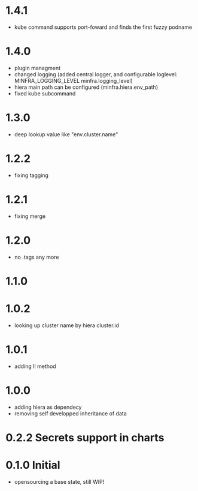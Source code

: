 # 1.4.1
 * kube command supports port-foward and finds the first fuzzy podname 
# 1.4.0
 * plugin managment
 * changed logging (added central logger, and configurable loglevel: MINFRA_LOGGING_LEVEL minfra.logging_level)
 * hiera main path can be configured (minfra.hiera.env_path)
 * fixed kube subcommand
# 1.3.0
 * deep lookup value like "env.cluster.name"
# 1.2.2
 * fixing tagging
# 1.2.1
 * fixing merge
# 1.2.0
 * no .tags any more
# 1.1.0
 
# 1.0.2
 * looking up cluster name by hiera cluster.id
# 1.0.1
 * adding l! method
# 1.0.0
 * adding hiera as dependecy
 * removing self developped inheritance of data

# 0.2.2 Secrets support in charts

# 0.1.0 Initial
 * opensourcing a base state, still WIP!

